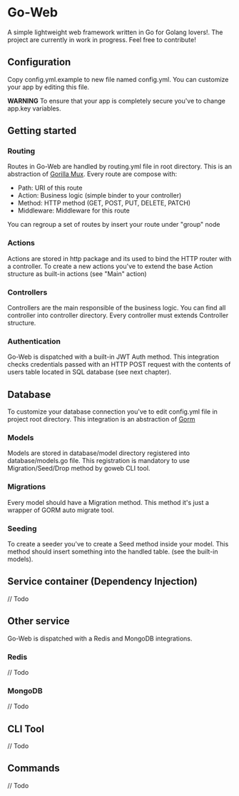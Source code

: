 # Go-Web
A simple lightweight web framework written in Go for Golang lovers!.
The project are currently in work in progress. Feel free to contribute!

## Configuration
Copy config.yml.example to new file named config.yml. You can customize your app by editing this file.

**WARNING**
To ensure that your app is completely secure you've to change app.key variables.

## Getting started
### Routing
Routes in Go-Web are handled by routing.yml file in root directory. This is an abstraction of [Gorilla Mux](https://github.com/gorilla/mux).
Every route are compose with:

* Path: URI of this route
* Action: Business logic (simple binder to your controller)
* Method: HTTP method (GET, POST, PUT, DELETE, PATCH)
* Middleware: Middleware for this route

You can regroup a set of routes by insert your route under "group" node

### Actions
Actions are stored in http package and its used to bind the HTTP router with a controller.
To create a new actions you've to extend the base Action structure as built-in actions (see "Main" action)

### Controllers
Controllers are the main responsible of the business logic.
You can find all controller into controller directory. Every controller must extends Controller structure.

### Authentication
Go-Web is dispatched with a built-in JWT Auth method. 
This integration checks credentials passed with an HTTP POST request with the contents of users table located in SQL database (see next chapter).

## Database
To customize your database connection you've to edit config.yml file in project root directory. This integration is an abstraction of [Gorm](https://gorm.io/)

### Models
Models are stored in database/model directory registered into database/models.go file.
This registration is mandatory to use Migration/Seed/Drop method by goweb CLI tool.

### Migrations
Every model should have a Migration method. This method it's just a wrapper of GORM auto migrate tool.

### Seeding
To create a seeder you've to create a Seed method inside your model. This method should insert something into the handled table.
(see the built-in models).

## Service container (Dependency Injection)
// Todo

## Other service
Go-Web is dispatched with a Redis and MongoDB integrations.

### Redis
// Todo

### MongoDB
// Todo

## CLI Tool
// Todo

## Commands
// Todo












